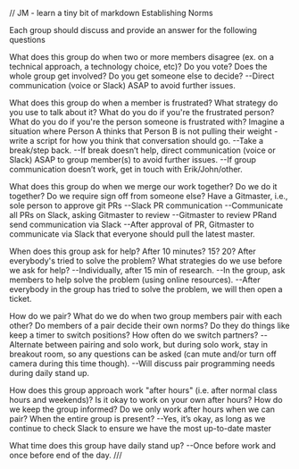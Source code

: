 // JM - learn a tiny bit of markdown
Establishing Norms


Each group should discuss and provide an answer for the following questions

What does this group do when two or more members disagree (ex. on a technical approach, a technology choice, etc)?
Do you vote? Does the whole group get involved? Do you get someone else to decide?
--Direct communication (voice or Slack) ASAP to avoid further issues.

What does this group do when a member is frustrated?
What strategy do you use to talk about it? What do you do if you're the frustrated person? What do you do if you're the person someone is frustrated with? Imagine a situation where Person A thinks that Person B is not pulling their weight - write a script for how you think that conversation should go.
--Take a break/step back.
--If break doesn’t help, direct communication (voice or Slack) ASAP to group member(s) to avoid further issues.
--If group communication doesn’t work, get in touch with Erik/John/other.

What does this group do when we merge our work together?
Do we do it together? Do we require sign off from someone else?
Have a Gitmaster, i.e., sole person to approve git PRs
--Slack PR communication
  --Communicate all PRs on Slack, asking Gitmaster to review
  --Gitmaster to review PRand send communication via Slack
  --After approval of PR, Gitmaster to communicate via Slack that everyone should pull the latest master.

When does this group ask for help?
After 10 minutes? 15? 20? After everybody's tried to solve the problem? What strategies do we use before we ask for help?
--Individually, after 15 min of research.
--In the group, ask members to help solve the problem (using online resources).
--After everybody in the group has tried to solve the problem, we will then open a ticket.

How do we pair? What do we do when two group members pair with each other?
Do members of a pair decide their own norms? Do they do things like keep a timer to switch positions? How often do we switch partners?
--Alternate between pairing and solo work, but during solo work, stay in breakout room, so any questions can be asked (can mute and/or turn off camera during this time though).
--Will discuss pair programming needs during daily stand up.

How does this group approach work "after hours" (i.e. after normal class hours and weekends)?
Is it okay to work on your own after hours? How do we keep the group informed? Do we only work after hours when we can pair? When the entire group is present?
--Yes, it’s okay, as long as we continue to check Slack to ensure we have the most up-to-date master

What time does this group have daily stand up?
--Once before work and once before end of the day.
///
